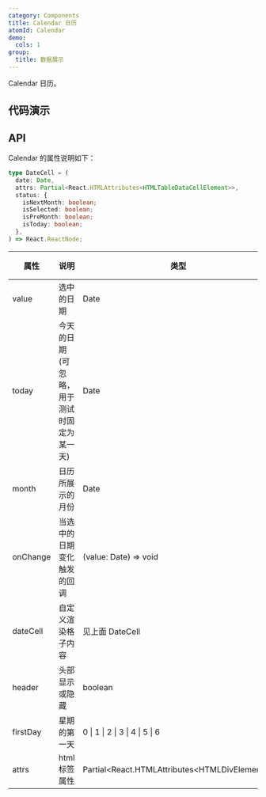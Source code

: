 ```yaml
---
category: Components
title: Calendar 日历
atomId: Calendar
demo:
  cols: 1
group:
  title: 数据展示
---
```


Calendar 日历。

## 代码演示

<!-- prettier-ignore -->
<code src="./demo/basic.tsx"></code>
<code src="./demo/date-cell.tsx"></code>
<code src="./demo/header.tsx"></code>
<code src="./demo/week-start.tsx"></code>

## API

Calendar 的属性说明如下：

```typescript
type DateCell = (
  date: Date,
  attrs: Partial<React.HTMLAttributes<HTMLTableDataCellElement>>,
  status: {
    isNextMonth: boolean;
    isSelected: boolean;
    isPreMonth: boolean;
    isToday: boolean;
  },
) => React.ReactNode;
```

| 属性     | 说明                                       | 类型                                            | 默认值     | 版本 |
| -------- | ------------------------------------------ | ----------------------------------------------- | ---------- | ---- |
| value    | 选中的日期                                 | Date                                            | new Date() | --   |
| today    | 今天的日期(可忽略，用于测试时固定为某一天) | Date                                            | new Date() | --   |
| month    | 日历所展示的月份                           | Date                                            | new Date() | --   |
| onChange | 当选中的日期变化触发的回调                 | (value: Date) => void                           | --         | --   |
| dateCell | 自定义渲染格子内容                         | 见上面 DateCell                                 | --         | --   |
| header   | 头部显示或隐藏                             | boolean                                         | true       | --   |
| firstDay | 星期的第一天                               | 0 \| 1 \| 2 \| 3 \| 4 \| 5 \| 6                 | 0          | --   |
| attrs    | html 标签属性                              | Partial\<React.HTMLAttributes\<HTMLDivElement>> | --         | --   |
